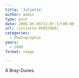 ```yaml
---
title: 'Juliette'
author: admin
type: post
date: 2008-05-05T13:07:17+00:00
url: /juliette-05052008/
categories:
  - Photographie
years:
  - 2008
format: image

---
```

À Bray-Dunes.